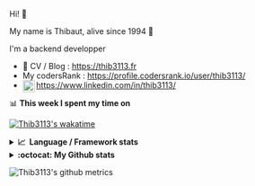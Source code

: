 Hi! 👋

My name is Thibaut, alive since 1994 🍷

I'm a backend developper

-   📝 CV / Blog : https://thib3113.fr
-   My codersRank : https://profile.codersrank.io/user/thib3113/
-   <a href="https://www.linkedin.com/in/thib3113/"><img align="left" alt="Thib3113's Linkedin" width="21px" src="https://img.icons8.com/color/48/linkedin.png" /></a> https://www.linkedin.com/in/thib3113/

📊 **This week I spent my time on**

[![Thib3113's wakatime](https://github-readme-stats.vercel.app/api/wakatime?username=thib3113&layout=default&theme=dracula&langs_count=6&hide_title=true&hide_border=true)](https://wakatime.com/@thib3113)

<details>
  <summary><b>📈&nbsp;&nbsp;Language&nbsp;/&nbsp;Framework stats</b></summary>
  <br/>  
  <a href='https://profile.codersrank.io/user/thib3113/'>
  <img src='http://cr-skills-chart-widget.azurewebsites.net/api/api?username=thib3113&padding=30&skills=php,batchfile,javascript,less,mysql,reactjs,scss,shell,typescript,vue'>
  </a>
</details>

<details>
  <summary><b>:octocat: My Github stats</b></summary>
  <br/>  
  
  <img src="https://github-readme-stats.vercel.app/api?username=thib3113&theme=dracula&show_icons=true&" alt="Thib3113's GitHub stats" />

<!--START_SECTION:activity-->

1. 🗣 Commented on [#343](https://github.com/moleculerjs/moleculer-web/issues/343#issuecomment-1859154306) in [moleculerjs/moleculer-web](https://github.com/moleculerjs/moleculer-web)
2. 🗣 Commented on [#343](https://github.com/moleculerjs/moleculer-web/issues/343#issuecomment-1859149813) in [moleculerjs/moleculer-web](https://github.com/moleculerjs/moleculer-web)
3. 🗣 Commented on [#7415](https://github.com/pnpm/pnpm/issues/7415#issuecomment-1858811661) in [pnpm/pnpm](https://github.com/pnpm/pnpm)
4. 🗣 Commented on [#7415](https://github.com/pnpm/pnpm/issues/7415#issuecomment-1858799282) in [pnpm/pnpm](https://github.com/pnpm/pnpm)
5. 🚀 Published release [v1.2.1](https://github.com/spailybot/moleculer-auto-openapi/releases/tag/v1.2.1) in [spailybot/moleculer-auto-openapi](https://github.com/spailybot/moleculer-auto-openapi)
 <!--END_SECTION:activity-->

</details>

![Thib3113's github metrics](https://gist.githubusercontent.com/thib3113/83a96e16f8bca103f1b0e376186c66ec/raw/github-metrics.svg)

